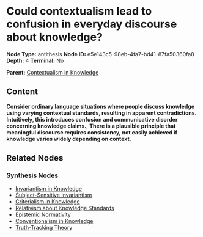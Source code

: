 # Could contextualism lead to confusion in everyday discourse about knowledge?

**Node Type:** antithesis
**Node ID:** e5e143c5-98eb-4fa7-bd41-87fa50360fa8
**Depth:** 4
**Terminal:** No

**Parent:** [Contextualism in Knowledge](contextualism-in-knowledge-synthesis-f42c5dcc-c521-4f47-a723-bcfc71a33c6a.md)

## Content

**Consider ordinary language situations where people discuss knowledge using varying contextual standards, resulting in apparent contradictions. Intuitively, this introduces confusion and communicative disorder concerning knowledge claims.**, **There is a plausible principle that meaningful discourse requires consistency, not easily achieved if knowledge varies widely depending on context.**

## Related Nodes

### Synthesis Nodes

- [Invariantism in Knowledge](invariantism-in-knowledge-synthesis-932970b4-f1eb-4f4c-ae14-74224e35dfe2.md)
- [Subject-Sensitive Invariantism](subject-sensitive-invariantism-synthesis-ef69785c-20a3-4de0-a859-41c87b367545.md)
- [Criterialism in Knowledge](criterialism-in-knowledge-synthesis-5d694f1c-51c6-419f-b586-2e57b4c145b1.md)
- [Relativism about Knowledge Standards](relativism-about-knowledge-standards-synthesis-435bb717-7caa-43d1-873e-aa7bdea8ca94.md)
- [Epistemic Normativity](epistemic-normativity-synthesis-ae0417cd-eb53-4416-a5ae-1997a7db38b7.md)
- [Conventionalism in Knowledge](conventionalism-in-knowledge-synthesis-3cf9bcef-2339-4154-b172-8dbe452b1bdb.md)
- [Truth-Tracking Theory](truth-tracking-theory-synthesis-dc469399-8b0e-4ec9-8338-493d9946b51a.md)
